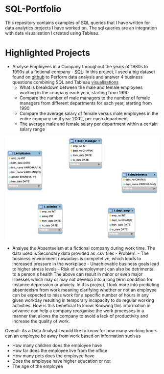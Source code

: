 # SQL-Portfolio

This repository contains examples of SQL queries that I have written for data analytics projects I have worked on. 
The sql queries are an integration with data visualisation I created using Tableau. 

# Highlighted Projects

- Analyse Employees in a Company throughout the years of 1980s to 1990s at a fictional company - [SQL](Business_Tasks.sql): In this project, I used a big dataset found on [github](https://github.com/datacharmer/test_db/tree/master?tab=readme-ov-file) to Perform data analysis and answer 4 business questions combining SQL and Tableau [visualisations](https://public.tableau.com/app/profile/veronica.mucha/vizzes)
   - What is breakdown between the male and female employees working in the company each year, starting from 1990
   - Compare the number of male managers to the number of female managers from different departments for each year, starting from 1990
   - Compare the average salary of female versus male employees in the entire company until year 2002, per each department
   - The average male and female salary per department within a certain salary range

![EER_diagram](EER_diagram.png)

- Analyse the Absenteeism at a fictional company during work time. The data used is Secondary data provided as .csv files
      - Problem:
       -  The business environment nowadays is competetive, which leads to increased pressure in the workplace
       -  Unachievable business goals lead to higher stress levels
       -  Risk of unemployment can also be detrimental to a person's health
The above can result in minor or even major illnesses which may or may not develop into a long term condition for instance depression or anxiety.
In this project, I look more into predicting absenteeism from work meaning clarifying whether or not an employee can be expected to miss work for a specific number of hours in any given workday resulting in temporary incapacity to do regular working activities.
How is this beneficial to know: Knowing this information in advance can help a company reorganise the work processes in a manner that allows the company to avoid a lack of productivity and increase the quality of work.

Overall: As a Data Analyst I would like to know for how many working hours can an employee be away from work based on information such as 

   - How many children does the employee have
   - How far does the employee live from the office
   - How many pets does the employee have
   - Does the employee have higher education or not
   - The age of the employee
